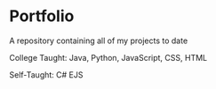 # Portfolio
A repository containing all of my projects to date

College Taught:
Java,
Python,
JavaScript,
CSS,
HTML

Self-Taught:
C#
EJS
